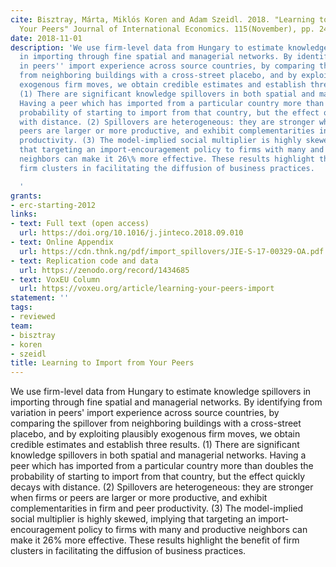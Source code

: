 ```yaml
---
cite: Bisztray, Márta, Miklós Koren and Adam Szeidl. 2018. "Learning to Import from
  Your Peers" Journal of International Economics. 115(November), pp. 242-258.
date: 2018-11-01
description: 'We use firm-level data from Hungary to estimate knowledge spillovers
  in importing through fine spatial and managerial networks. By identifying from variation
  in peers'' import experience across source countries, by comparing the spillover
  from neighboring buildings with a cross-street placebo, and by exploiting plausibly
  exogenous firm moves, we obtain credible estimates and establish three results.
  (1) There are significant knowledge spillovers in both spatial and managerial networks.
  Having a peer which has imported from a particular country more than doubles the
  probability of starting to import from that country, but the effect quickly decays
  with distance. (2) Spillovers are heterogeneous: they are stronger when firms or
  peers are larger or more productive, and exhibit complementarities in firm and peer
  productivity. (3) The model-implied social multiplier is highly skewed, implying
  that targeting an import-encouragement policy to firms with many and productive
  neighbors can make it 26\% more effective. These results highlight the benefit of
  firm clusters in facilitating the diffusion of business practices.

  '
grants:
- erc-starting-2012
links:
- text: Full text (open access)
  url: https://doi.org/10.1016/j.jinteco.2018.09.010
- text: Online Appendix
  url: https://cdn.thnk.ng/pdf/import_spillovers/JIE-S-17-00329-OA.pdf
- text: Replication code and data
  url: https://zenodo.org/record/1434685
- text: VoxEU Column
  url: https://voxeu.org/article/learning-your-peers-import
statement: ''
tags:
- reviewed
team:
- bisztray
- koren
- szeidl
title: Learning to Import from Your Peers
---
```

We use firm-level data from Hungary to estimate knowledge spillovers in importing through fine spatial and managerial networks. By identifying from variation in peers' import experience across source countries, by comparing the spillover from neighboring buildings with a cross-street placebo, and by exploiting plausibly exogenous firm moves, we obtain credible estimates and establish three results. (1) There are significant knowledge spillovers in both spatial and managerial networks. Having a peer which has imported from a particular country more than doubles the probability of starting to import from that country, but the effect quickly decays with distance. (2) Spillovers are heterogeneous: they are stronger when firms or peers are larger or more productive, and exhibit complementarities in firm and peer productivity. (3) The model-implied social multiplier is highly skewed, implying that targeting an import-encouragement policy to firms with many and productive neighbors can make it 26\% more effective. These results highlight the benefit of firm clusters in facilitating the diffusion of business practices.

